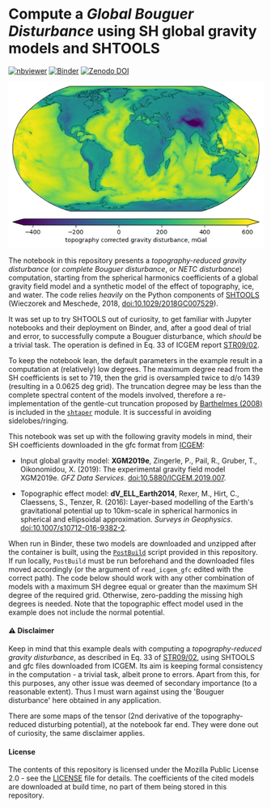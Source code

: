 # Compute a _Global Bouguer Disturbance_ using SH global gravity models and SHTOOLS

[![nbviewer](https://raw.githubusercontent.com/jupyter/design/master/logos/Badges/nbviewer_badge.svg)](https://nbviewer.jupyter.org/github/apasto/ggm_bg_maps_binder/blob/master/ggm_bg.ipynb)
[![Binder](https://mybinder.org/badge_logo.svg)](https://mybinder.org/v2/gh/apasto/ggm_bg_maps_binder/master?filepath=ggm_bg.ipynb)
[![Zenodo DOI](https://zenodo.org/badge/263948744.svg)](https://zenodo.org/badge/latestdoi/263948744)

![Global map of the computed topography-reduced gravity disturbance](./readme_figures/bg_gd.png)

The notebook in this repository presents a *topography-reduced gravity disturbance* (or *complete Bouguer disturbance*, or *NETC disturbance*) computation, starting from the spherical harmonics coefficients of a global gravity field model and a synthetic model of the effect of topography, ice, and water. The code relies *heavily* on the Python components of [SHTOOLS](https://shtools.oca.eu/shtools/public/) (Wieczorek and Meschede, 2018, [doi:10.1029/2018GC007529](https://doi.org/10.1029/2018GC007529)).

It was set up to try SHTOOLS out of curiosity, to get familiar with Jupyter notebooks and their deployment on Binder, and, after a good deal of trial and error, to successfully compute a Bouguer disturbance, which *should* be a trivial task. The operation is defined in Eq. 33 of ICGEM report [STR09/02](https://doi.org/10.2312/GFZ.b103-0902-26).

To keep the notebook lean, the default parameters in the example result in a computation at (relatively) low degrees. The maximum degree read from the SH coefficients is set to 719, then the grid is oversampled twice to d/o 1439 (resulting in a 0.0625 deg grid).
The truncation degree may be less than the complete spectral content of the models involved, therefore a re-implementation of the gentle-cut truncation proposed by [Barthelmes (2008)](http://icgem.gfz-potsdam.de/gentlecut_engl.pdf) is included in the [`shtaper`](./shtaper.py) module.
It is successful in avoiding sidelobes/ringing.

This notebook was set up with the following gravity models in mind, their SH coefficients downloaded in the gfc format from [ICGEM](http://icgem.gfz-potsdam.de/home):

* Input global gravity model: **XGM2019e**, Zingerle, P., Pail, R., Gruber, T., Oikonomidou, X. (2019): The experimental gravity field model XGM2019e. *GFZ Data Services*. [doi:10.5880/ICGEM.2019.007](http://doi.org/10.5880/ICGEM.2019.007).

* Topographic effect model: **dV_ELL_Earth2014**, Rexer, M., Hirt, C., Claessens, S., Tenzer, R. (2016): Layer-based modelling of the Earth's gravitational potential up to 10km-scale in spherical harmonics in spherical and ellipsoidal approximation. *Surveys in Geophysics*. [doi:10.1007/s10712-016-9382-2](https://doi.org/10.1007/s10712-016-9382-2).

When run in Binder, these two models are downloaded and unzipped after the container is built, using the [`PostBuild`](./binder/postBuild) script provided in this repository.
If run locally, `PostBuild` must be run beforehand and the downloaded files moved accordingly (or the argument of `read_icgem_gfc` edited with the correct path).
The code below should work with any other combination of models with a maximum SH degree equal or greater than the maximum SH degree of the required grid. Otherwise, zero-padding the missing high degrees is needed.
Note that the topographic effect model used in the example does not include the normal potential.

#### ⚠️ Disclaimer
Keep in mind that this example deals with computing a *topography-reduced gravity disturbance*, as described in Eq. 33 of [STR09/02](https://doi.org/10.2312/GFZ.b103-0902-26), using SHTOOLS and gfc files downloaded from ICGEM. 
Its aim is keeping formal consistency in the computation - a trivial task, albeit prone to errors.
Apart from this, for this purposes, any other issue was deemed of secondary importance (to a reasonable extent). Thus I must warn against using the 'Bouguer disturbance' here obtained in any application.

There are some maps of the tensor (2nd derivative of the topography-reduced disturbing potential), at the notebook far end.
They were done out of curiosity, the same disclaimer applies.

#### License
The contents of this repository is licensed under the Mozilla Public License 2.0 - see the [LICENSE](LICENSE) file for details.
The coefficients of the cited models are downloaded at build time, no part of them being stored in this repository.
